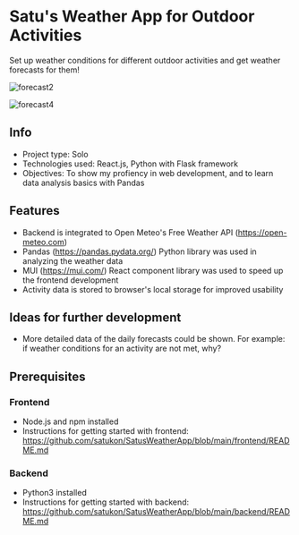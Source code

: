 # Satu's Weather App for Outdoor Activities
Set up weather conditions for different outdoor activities and get weather forecasts for them!

![forecast2](https://github.com/user-attachments/assets/81e8988d-f053-4614-ba4e-c8809def8ca3)

![forecast4](https://github.com/user-attachments/assets/0afd4b7e-e24e-4a76-abf6-7729d31b56ec)

## Info
- Project type: Solo
- Technologies used: React.js, Python with Flask framework
- Objectives: To show my profiency in web development, and to learn data analysis basics with Pandas

## Features
- Backend is integrated to Open Meteo's Free Weather API (https://open-meteo.com)
- Pandas (https://pandas.pydata.org/) Python library was used in analyzing the weather data
- MUI (https://mui.com/) React component library was used to speed up the frontend development
- Activity data is stored to browser's local storage for improved usability

## Ideas for further development
- More detailed data of the daily forecasts could be shown. For example: if weather conditions for an activity are not met, why?

## Prerequisites

### Frontend
- Node.js and npm installed
- Instructions for getting started with frontend: https://github.com/satukon/SatusWeatherApp/blob/main/frontend/README.md

### Backend
- Python3 installed
- Instructions for getting started with backend: https://github.com/satukon/SatusWeatherApp/blob/main/backend/README.md
